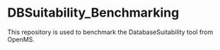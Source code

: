 # DBSuitability_Benchmarking
This repository is used to benchmark the DatabaseSuitability tool from OpenMS.

